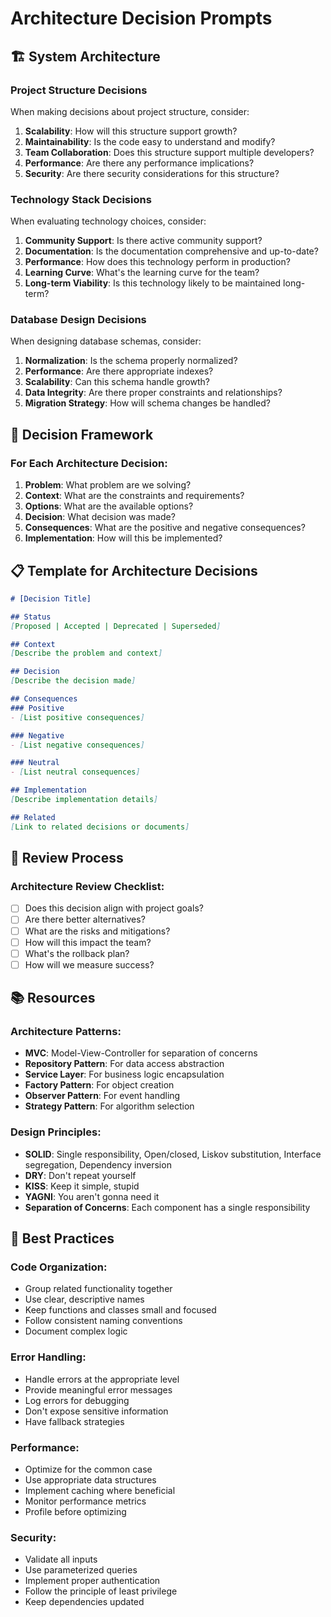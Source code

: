 # Architecture Decision Prompts

## 🏗️ System Architecture

### Project Structure Decisions
When making decisions about project structure, consider:

1. **Scalability**: How will this structure support growth?
2. **Maintainability**: Is the code easy to understand and modify?
3. **Team Collaboration**: Does this structure support multiple developers?
4. **Performance**: Are there any performance implications?
5. **Security**: Are there security considerations for this structure?

### Technology Stack Decisions
When evaluating technology choices, consider:

1. **Community Support**: Is there active community support?
2. **Documentation**: Is the documentation comprehensive and up-to-date?
3. **Performance**: How does this technology perform in production?
4. **Learning Curve**: What's the learning curve for the team?
5. **Long-term Viability**: Is this technology likely to be maintained long-term?

### Database Design Decisions
When designing database schemas, consider:

1. **Normalization**: Is the schema properly normalized?
2. **Performance**: Are there appropriate indexes?
3. **Scalability**: Can this schema handle growth?
4. **Data Integrity**: Are there proper constraints and relationships?
5. **Migration Strategy**: How will schema changes be handled?

## 🎯 Decision Framework

### For Each Architecture Decision:
1. **Problem**: What problem are we solving?
2. **Context**: What are the constraints and requirements?
3. **Options**: What are the available options?
4. **Decision**: What decision was made?
5. **Consequences**: What are the positive and negative consequences?
6. **Implementation**: How will this be implemented?

## 📋 Template for Architecture Decisions

```markdown
# [Decision Title]

## Status
[Proposed | Accepted | Deprecated | Superseded]

## Context
[Describe the problem and context]

## Decision
[Describe the decision made]

## Consequences
### Positive
- [List positive consequences]

### Negative
- [List negative consequences]

### Neutral
- [List neutral consequences]

## Implementation
[Describe implementation details]

## Related
[Link to related decisions or documents]
```

## 🔄 Review Process

### Architecture Review Checklist:
- [ ] Does this decision align with project goals?
- [ ] Are there better alternatives?
- [ ] What are the risks and mitigations?
- [ ] How will this impact the team?
- [ ] What's the rollback plan?
- [ ] How will we measure success?

## 📚 Resources

### Architecture Patterns:
- **MVC**: Model-View-Controller for separation of concerns
- **Repository Pattern**: For data access abstraction
- **Service Layer**: For business logic encapsulation
- **Factory Pattern**: For object creation
- **Observer Pattern**: For event handling
- **Strategy Pattern**: For algorithm selection

### Design Principles:
- **SOLID**: Single responsibility, Open/closed, Liskov substitution, Interface segregation, Dependency inversion
- **DRY**: Don't repeat yourself
- **KISS**: Keep it simple, stupid
- **YAGNI**: You aren't gonna need it
- **Separation of Concerns**: Each component has a single responsibility

## 🎯 Best Practices

### Code Organization:
- Group related functionality together
- Use clear, descriptive names
- Keep functions and classes small and focused
- Follow consistent naming conventions
- Document complex logic

### Error Handling:
- Handle errors at the appropriate level
- Provide meaningful error messages
- Log errors for debugging
- Don't expose sensitive information
- Have fallback strategies

### Performance:
- Optimize for the common case
- Use appropriate data structures
- Implement caching where beneficial
- Monitor performance metrics
- Profile before optimizing

### Security:
- Validate all inputs
- Use parameterized queries
- Implement proper authentication
- Follow the principle of least privilege
- Keep dependencies updated 

